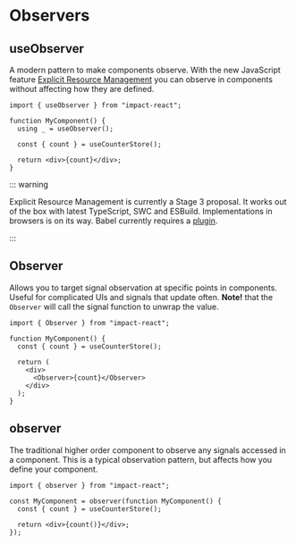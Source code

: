 # Observers

## useObserver

A modern pattern to make components observe. With the new JavaScript feature [Explicit Resource Management](https://github.com/tc39/proposal-explicit-resource-management) you can observe in components without affecting how they are defined.

```tsx
import { useObserver } from "impact-react";

function MyComponent() {
  using _ = useObserver();

  const { count } = useCounterStore();

  return <div>{count}</div>;
}
```

::: warning

Explicit Resource Management is currently a Stage 3 proposal. It works out of the box with latest TypeScript, SWC and ESBuild. Implementations in browsers is on its way. Babel currently requires a [plugin](https://babeljs.io/docs/babel-plugin-proposal-explicit-resource-management).

:::

## Observer

Allows you to target signal observation at specific points in components. Useful for complicated UIs and signals that update often. **Note!** that the `Observer` will call the signal function to unwrap the value.

```tsx
import { Observer } from "impact-react";

function MyComponent() {
  const { count } = useCounterStore();

  return (
    <div>
      <Observer>{count}</Observer>
    </div>
  );
}
```

## observer

The traditional higher order component to observe any signals accessed in a component. This is a typical observation pattern, but affects how you define your component.

```tsx
import { observer } from "impact-react";

const MyComponent = observer(function MyComponent() {
  const { count } = useCounterStore();

  return <div>{count()}</div>;
});
```
